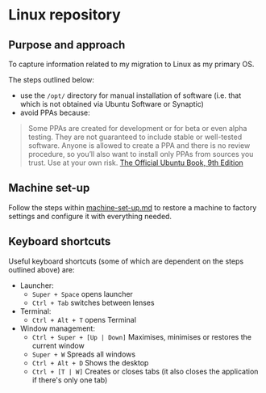 # Linux repository

## Purpose and approach

To capture information related to my migration to Linux as my primary OS.

The steps outlined below: 
* use the `/opt/` directory for manual installation of software (i.e. that which is not obtained via Ubuntu Software or Synaptic)
* avoid PPAs because:

> Some PPAs are created for development or for beta or even alpha testing. They are not guaranteed to include stable or well-tested software. Anyone is allowed to create a PPA and there is no review procedure, so you’ll also want to install only PPAs from sources you trust. Use at your own risk. [The Official Ubuntu Book, 9th Edition](https://www.safaribooksonline.com/library/view/the-official-ubuntu/9780134512501/ch06.html)

## Machine set-up

Follow the steps within [machine-set-up.md](machine-set-up.md) to restore a machine to factory settings and configure it with everything needed.
    
## Keyboard shortcuts

Useful keyboard shortcuts (some of which are dependent on the steps outlined above) are: 

* Launcher:
    * `Super + Space` opens launcher
    * `Ctrl + Tab` switches between lenses
* Terminal:
    * `Ctrl + Alt + T` opens Terminal
* Window management:
    * `Ctrl + Super + [Up | Down]` Maximises, minimises or restores the current window
    * `Super + W` Spreads all windows
    * `Ctrl + Alt + D` Shows the desktop
    * `Ctrl + [T | W]` Creates or closes tabs (it also closes the application if there's only one tab)



